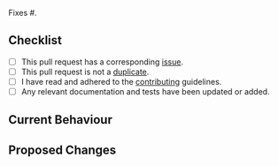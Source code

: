 Fixes #<issue number>.

## Checklist

- [ ] This pull request has a corresponding [issue](https://github.com/jdanil/template/issues).
- [ ] This pull request is not a [duplicate](https://github.com/jdanil/template/pulls).
- [ ] I have read and adhered to the [contributing](https://github.com/jdanil/template/blob/master/docs/contributing.md) guidelines.
- [ ] Any relevant documentation and tests have been updated or added.

## Current Behaviour

<optional screenshots>

<description>

## Proposed Changes

<optional screenshots>

<description>
